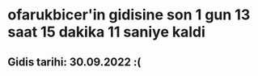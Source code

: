 # ofarukbicer'in gidisine son 1 gun 13 saat 15 dakika 11 saniye kaldi

## Gidis tarihi: 30.09.2022 :(